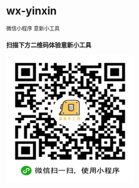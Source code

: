 # wx-yinxin
微信小程序 意新小工具
### 扫描下方二维码体验意新小工具
<img src="./image/erweima/yixin-qr.jpg"  height="344" width="344">
